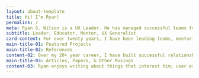 ```yaml
---
layout: about-template
title: Hi! I'm Ryan!
permalink: /
meta: Ryan G. Wilson is a UX Leader. He has managed successful teams for six years of his 20+ year career. Ryan holds a PhD in Human Computer Interaction, a Master of Fine Arts in Graphic Design, a Masters in HCI, and a Bachelors in Interactive Multimedia. He is a UX Generalist, excelling in leading projects, performing research, keeping documentation, visualizing complexity, working with stakeholders, running workshops, creating wireframes, building prototypes, running user tests, & shipping products.
subtitle: Leader, Educator, Mentor, UX Generalist
card-content: For over twenty years, I have been leading teams, mentoring others, and creating products with the user in mind. Throughout my career, I’ve seen how approaching projects with understanding and empathy results in a better experience for the user. My passion is the process of understanding and refining the User Experience of a product - research, defining the user, developing product requirements, creating wireframes, mockups, and building prototypes, and iterating through documentation.
main-title-01: Featured Projects
main-title-02: References
content-02: Over my 20+ year career, I have built successful relationships by being trustworthy, goal-oriented, and easy to work with. I've included some of the kind words people have shared about me through the years.
main-title-03: Articles, Papers, & Other Musings
content-03: Ryan enjoys writing about things that interest him; user experience, graphic design, animation, etc.
---
```

